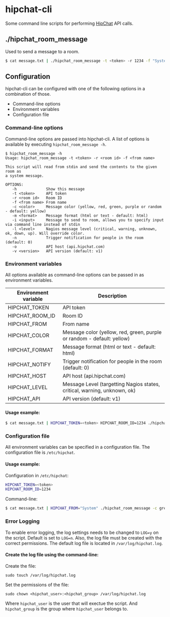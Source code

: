 hipchat-cli
===========

Some command line scripts for performing [HipChat][hc] API calls.

./hipchat\_room\_message
-----
Used to send a message to a room.

```bash
$ cat message.txt | ./hipchat_room_message -t <token> -r 1234 -f "System"
```

[hc]: http://www.hipchat.com

Configuration
-----

hipchat-cli can be configured with one of the following options in a combination of those.

* Command-line options
* Environment variables
* Configuration file

### Command-line options

Command-line options are passed into hipchat-cli. A list of options is available by executing ```hipchat_room_message -h```.
```
$ hipchat_room_message -h
Usage: hipchat_room_message -t <token> -r <room id> -f <from name>

This script will read from stdin and send the contents to the given room as
a system message.

OPTIONS:
   -h             Show this message
   -t <token>     API token
   -r <room id>   Room ID
   -f <from name> From name
   -c <color>     Message color (yellow, red, green, purple or random - default: yellow)
   -m <format>    Message format (html or text - default: html)
   -i <input>     Message to send to room, allows you to specify input via command line instead of stdin
   -l <level>     Nagios message level (critical, warning, unknown, ok, down, up). Will override color.
   -n             Trigger notification for people in the room (default: 0)
   -o             API host (api.hipchat.com)
   -v <version>   API version (default: v1)
```

### Environment variables

All options available as command-line options can be passed in as environment variables.

Environment variable | Description
-------------------- | -----------
HIPCHAT_TOKEN        | API token
HIPCHAT_ROOM_ID      | Room ID
HIPCHAT_FROM         | From name
HIPCHAT_COLOR        | Message color (yellow, red, green, purple or random - default: yellow)
HIPCHAT_FORMAT       | Message format (html or text - default: html)
HIPCHAT_NOTIFY       | Trigger notification for people in the room (default: 0)
HIPCHAT_HOST         | API host (api.hipchat.com)
HIPCHAT_LEVEL        | Message Level (targetting Nagios states, critical, warning, unknown, ok)
HIPCHAT_API          | API version (default: v1)

#### Usage example:
```bash
$ cat message.txt | HIPCHAT_TOKEN=<token> HIPCHAT_ROOM_ID=1234 ./hipchat_room_message -f "System"
```

### Configuration file

All environment variables can be specified in a configuration file. The configuration file is ```/etc/hipchat```.

#### Usage example:

Configuration in ```/etc/hipchat```:
```bash
HIPCHAT_TOKEN=<token>
HIPCHAT_ROOM_ID=1234
```

Command-line:
```bash
$ cat message.txt | HIPCHAT_FROM="System" ./hipchat_room_message -c green
```
### Error Logging

To enable error logging, the log settings needs to be changed to ```LOG=y``` on the script. Default is set to ```LOG=n```. Also, the log file must be created with the correct permissions. The default log file is located in ```/var/log/hipchat.log```.

#### Create the log file using the command-line:

Create the file:

```sudo touch /var/log/hipchat.log```

Set the permissions of the file:

```sudo chown <hipchat_user>:<hipchat_group> /var/log/hipchat.log```

Where ```hipchat_user``` is the user that will exectue the script. And ```hipchat_group``` is the group where ```hipchat_user``` belongs to.
